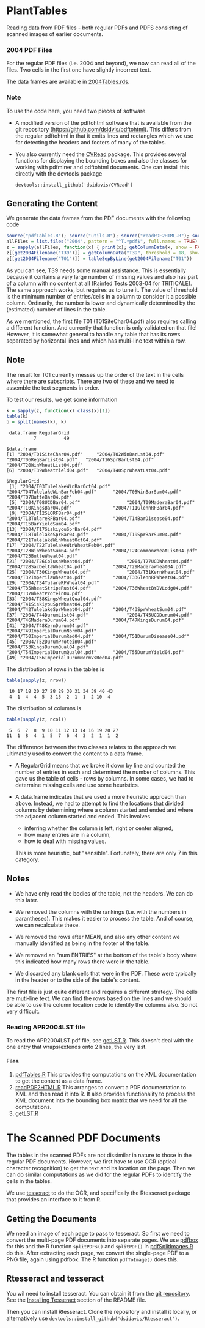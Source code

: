 # PlantTables
Reading data from PDF files - both regular PDFs and PDFS consisting of scanned images of earlier documents.

### 2004 PDF Files
For the regular PDF files (i.e. 2004 and beyond), we now can read all of the files.
Two cells in the first one have slightly incorrect text.

The data frames are available in [2004Tables.rds](2004Tables.rds).

### Note
To use the code here, you need two pieces of software.

* A modified version of the pdftohtml software that is available from
  the git repository (https://github.com/dsidvis/pdftohtml).  This differs from the regular pdftohtml
  in that it emits lines and rectangles which we use for detecting the headers and footers of many of
  the tables.

* You also currently need the [CVRead](https://github.com:dsidavis/CVRead) package. This
  provides several functions for displaying the bounding boxes and also the classes for working
  with pdfminer and pdftohtml documents.
  One can install this directly with the devtools package
  ```
  devtools::install_github('dsidavis/CVRead')
  ```

## Generating the Content
We generate the data frames from the PDF documents with the following code
```r
source("pdfTables.R"); source("utils.R"); source("readPDF2HTML.R"); source("t01.R")
allFiles = list.files("2004", pattern = "^T.*pdf$", full.names = TRUE)
z = sapply(allFiles, function(x) { print(x); getColumnData(x, show = FALSE) })
z[[get2004Filename("T39")]] = getColumnData("T39", threshold = 18, show = FALSE)
z[[get2004Filename("T01")]] = tableSepByLine(get2004Filename("T01"))
```
As you can see, T39 needs some manual assistance. This is essentially because it contains a very
large number of missing values and also has part of a column with no content at all (Rainfed Tests
2003-04 for TRITICALE).  The same approach works, but requires us to tune it.
The value of threshold is the minimum number of entries/cells in a column to consider it a possible
column.  Ordinarily, the number is lower and dynamically determined by the (estimated) number of
lines in the table.

As we mentioned, the first file T01 (T01SiteChar04.pdf) also requires calling a different
function. And currently that function is only validated on that file! However, it is somewhat
general to handle any table that has its rows separated by horizontal lines and which
has multi-line text within a row.

## Note
The result for T01 currently messes up  the order of the text in the cells where there are
subscripts. There are two of these and we need to assemble the text segments in order.


To test our results, we get some information
```r
k = sapply(z, function(x) class(x)[1])
table(k)
b = split(names(k), k)
```
```
 data.frame RegularGrid 
          7          49

$data.frame
[1] "2004/T01SiteChar04.pdf"     "2004/T02WinBarLst04.pdf"    "2004/T06RegBarList04.pdf"   "2004/T16SprBarLst04.pdf"    "2004/T20WinWheatList04.pdf"
[6] "2004/T39WheatYield04.pdf"   "2004/T40SprWheatLst04.pdf" 

$RegularGrid
 [1] "2004/T03TulelakeWinBarOct04.pdf"      "2004/T04TulelakeWinBarFeb04.pdf"      "2004/T05WinBarSum04.pdf"              "2004/T07ButteBar04.pdf"              
 [5] "2004/T08UCDBar04.pdf"                 "2004/T09MaderaBar04.pdf"              "2004/T10KingsBar04.pdf"               "2004/T11GlennRFBar04.pdf"            
 [9] "2004/T12SLORFBar04.pdf"               "2004/T13TulareRFBar04.pdf"            "2004/T14BarDisease04.pdf"             "2004/T15BarYieldSum04.pdf"           
[13] "2004/T17SiskiyouSprBar04.pdf"         "2004/T18TulelakeSprBar04.pdf"         "2004/T19SprBarSum04.pdf"              "2004/T21TulelakeWinWheatOct04.pdf"   
[17] "2004/T22TulelakeWinWheatFeb04.pdf"    "2004/T23WinWheatSum04.pdf"            "2004/T24CommonWheatList04.pdf"        "2004/T25ButteWheat04.pdf"            
[21] "2004/T26ColusaWheat04.pdf"            "2004/T27UCDWheat04.pdf"               "2004/T28SacDeltaWheat04.pdf"          "2004/T29MaderaWheat04.pdf"           
[25] "2004/T30KingsWheat04.pdf"             "2004/T31KernWheat04.pdf"              "2004/T32ImperilaWheat04.pdf"          "2004/T33GlennRFWheat04.pdf"          
[29] "2004/T34TulareRFWheat04.pdf"          "2004/T35WheatStripeRust04.pdf"        "2004/T36WheatBYDVLodg04.pdf"          "2004/T37WheatProtein04.pdf"          
[33] "2004/T38KingsWheatQual04.pdf"         "2004/T41SiskiyouSprWheat04.pdf"       "2004/T42TulelakeSprWheat04.pdf"       "2004/T43SprWheatSum04.pdf"           
[37] "2004/T44DurumList04.pdf"              "2004/T45UCDDurum04.pdf"               "2004/T46MaderaDurum04.pdf"            "2004/T47KingsDurum04.pdf"            
[41] "2004/T48KernDurum04.pdf"              "2004/T49ImperialDurumNorm04.pdf"      "2004/T50ImperialDurumRed04.pdf"       "2004/T51DurumDisease04.pdf"          
[45] "2004/T52DurumProtein04.pdf"           "2004/T53KingsDurumQual04.pdf"         "2004/T54ImperialDurumQual04.pdf"      "2004/T55DurumYield04.pdf"            
[49] "2004/T56ImperialDurumNormVsRed04.pdf"
```

The distribution of rows in the tables is
```r
table(sapply(z, nrow))
```
```
 10 17 18 20 27 28 29 30 31 34 39 40 43 
 4  1  4  4  5  3 15  2  1  1  2 10  4
 ```
 
The distribution of columns is
```r
table(sapply(z, ncol))
```
```
 5  6  7  8  9 10 11 12 13 14 16 19 20 27 
11  1  8  4  1  5  7  6  4  3  2  1  1  2 
```


The difference between the two classes relates to the approach we ultimately used to convert
the content to a data frame.
* A RegularGrid means that we broke it down by line and counted the number of entries in each and
  determined the number of columns. This gave us the table of cells - rows by columns. In some
  cases, we had to determine missing cells and use some heuristics.

* A data.frame indicates that we used a more heuristic approach than above. Instead, we had to
  attempt to find the locations that divided columns by determining where a column started and ended
  and where the adjacent column started and ended.  This  involves
    * inferring whether the column is left, right or center aligned,
    * how many entries are in a column,
    * how to deal with missing values.
	
  This is more heuristic, but "sensible". Fortunately, there are only 7 in this category.


## Notes

* We have only read the bodies of the table, not the headers.   We can do this later.

* We  removed the columns with the rankings (i.e. with the numbers in parantheses).
  This makes it easier to process the table. And of course, we can recalculate these.

* We removed the rows after MEAN,  and also any other content we manually identified as being in the footer
  of the table.

* We removed an "num ENTRIES" at the bottom of the table's body where this indicated how many rows there
  were in the table.

* We discarded any blank cells that were in the PDF. These were typically in the header or to the side
  of the table's content.

The first file is just quite different and requires a different strategy. The cells are muti-line  text.
We can find the rows based on the lines and we should be able to use the column location code to
identify the columns also.  So not very difficult.


### Reading  APR2004LST file
To read the APR2004LST.pdf file, see [getLST.R](getLST.R).
This doesn't deal with the one entry that wraps/extends onto 2 lines, the very last.

#### Files

1.  [pdfTables.R](pdfTables.R)
  This provides the computations on the XML documentation to get the content as a data frame.
1.  [readPDF2HTML.R](readPDF2HTML.R)
  This arranges to convert a PDF documentation to XML and then read it into R.  It also provides
  functionality to process the XML document into the bounding box matrix that we need for all the computations.
1.  [getLST.R](getLST.R)


# The Scanned PDF Documents

The tables in the scanned PDFs are not dissimilar in nature to those in the regular PDF documents.
However, we first have to use OCR (optical character recognition) to get the text and its location
on the page. Then we can do similar computations as we did for the regular PDFs to identify
the cells in the tables.

We use [tesseract](https://github.com/tesseract-ocr) to do the OCR, and specifically the Rtesseract package that provides an interface
to it from R.

## Getting the Documents
We need an image of each page to pass to tesseract.
So first we need to convert the multi-page PDF documents into separate pages.
We use [pdfbox](https://pdfbox.apache.org/) for this and the R
function `splitPDFs()` and `splitPDF()` in  [pdfSplitImages.R](pdfSplitImages.R) do this.
After extracting each page, we convert the single-page PDF to a PNG file, again using pdfbox.
The R function `pdfToImage()` does this.


## Rtesseract and tesseract
You wil need to install tesseract. You can obtain it from the
[git repository](https://github.com/tesseract-ocr/tesseract).
See the [Installing Tesseract](https://github.com/tesseract-ocr) section of the README file.

Then you can install Rtesseract.
Clone the repository and install it locally, or alternatively use
`devtools::install_github('dsidavis/Rtesseract')`.


